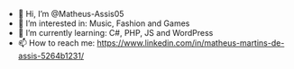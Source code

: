 - 👋 Hi, I’m @Matheus-Assis05
- 👀 I’m interested in: Music, Fashion and Games
- 🌱 I’m currently learning: C#, PHP, JS and WordPress
- 📫 How to reach me: https://www.linkedin.com/in/matheus-martins-de-assis-5264b1231/
